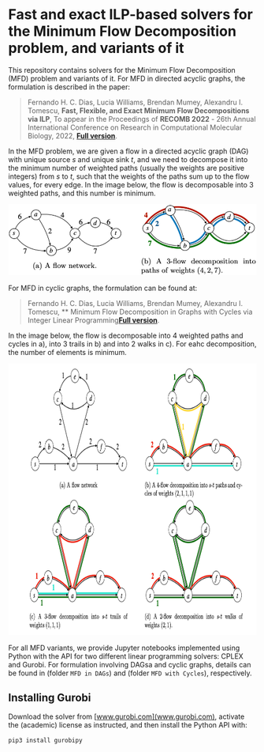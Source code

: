 # Fast and exact ILP-based solvers for the Minimum Flow Decomposition problem, and variants of it

This repository contains solvers for the Minimum Flow Decomposition (MFD) problem and variants of it. For MFD in directed acyclic graphs, the formulation is described in the paper:

> Fernando H. C. Dias, Lucia Williams, Brendan Mumey, Alexandru I. Tomescu, **Fast, Flexible, and Exact Minimum Flow Decompositions via ILP**, To appear in the Proceedings of **RECOMB 2022** - 26th Annual International Conference on Research in Computational Molecular Biology, 2022, [**Full version**](https://arxiv.org/abs/2201.10923).

In the MFD problem, we are given a flow in a directed acyclic graph (DAG) with unique source *s* and unique sink *t*, and we need to decompose it into the minimum number of weighted paths (usually the weights are positive integers) from *s* to *t*, such that the weights of the paths sum up to the flow values, for every edge. In the image below, the flow is decomposable into 3 weighted paths, and this number is minimum.

![MFD in DAGS Example](https://github.com/algbio/MFD-ILP/raw/main/mfd-example.png) 

For MFD in cyclic graphs, the formulation can be found at:

> Fernando H. C. Dias, Lucia Williams, Brendan Mumey, Alexandru I. Tomescu, ** Minimum Flow Decomposition in Graphs with Cycles via Integer Linear Programming[**Full version**](https://arxiv.org/abs/2201.10923).


In the image below, the flow is decomposable into 4 weighted paths and cycles in a), into 3 trails in b) and into 2 walks in c). For eahc decomposition, the number of elements is minimum.

<img src="https://github.com/algbio/MFD-ILP/raw/main/fd_cycles.png" width="900" height="550">


For all MFD variants, we provide Jupyter notebooks implemented using Python with the API for two different linear programming solvers: CPLEX and Gurobi.
For formulation involving DAGsa and cyclic graphs, details can be found in (folder `MFD in DAGs`) and (folder `MFD with Cycles`), respectively.

## Installing Gurobi

Download the solver from [www.gurobi.com](www.gurobi.com), activate the (academic) license as instructed, and then install the Python API with:

```
pip3 install gurobipy
```
